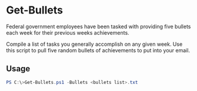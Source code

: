 # Get-Bullets

Federal government employees have been tasked with providing five bullets each week for their previous weeks achievements.

Compile a list of tasks you generally accomplish on any given week. Use this script to pull five random bullets of achievements to put into your email.

## Usage

```PowerShell
PS C:\>Get-Bullets.ps1 -Bullets <bullets list>.txt
```
